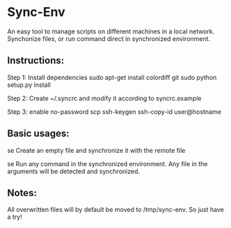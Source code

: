 # Sync-Env

An easy tool to manage scripts on different machines in a local network. Synchonize files, or run command direct in synchronized environment.

## Instructions:
Step 1: Install dependencies
    sudo apt-get install colordiff git
    sudo python setup.py install

Step 2: Create ~/.syncrc and modify it according to syncrc.example

Step 3: enable no-password scp 
    ssh-keygen 
    ssh-copy-id user@hostname

## Basic usages:
se <filename> 
    Create an empty file and synchronize it with the remote file

se <command>
    Run any command in the synchronized environment. Any file in the arguments will be detected and synchronized.

## Notes:
All overwritten files will by default be moved to /tmp/sync-env. So just have a try!

